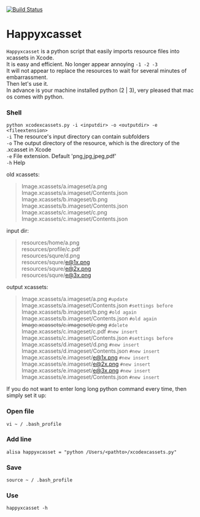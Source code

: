 [![Build Status](https://travis-ci.org/qdvictory/happyxcasset.svg?branch=master)](https://travis-ci.org/qdvictory/happyxcasset)

# Happyxcasset
`Happyxcasset` is a python script that easily imports resource files into xcassets in Xcode.   
It is easy and efficient.
No longer appear annoying `-1 -2 -3`   
It will not appear to replace the resources to wait for several minutes of embarrassment.   
Then let's use it.   
In advance is your machine installed python (2 | 3), very pleased that mac os comes with python.   
### Shell   
`python xcodexcassets.py -i <inputdir> -o <outputdir> -e <fileextension>`   
`-i` The resource's input directory can contain subfolders   
`-o` The output directory of the resource, which is the directory of the .xcasset in Xcode   
`-e` File extension. Default 'png,jpg,jpeg,pdf'   
`-h` Help

old xcassets:   
>Image.xcassets/a.imageset/a.png   
Image.xcassets/a.imageset/Contents.json   
Image.xcassets/b.imageset/b.png   
Image.xcassets/b.imageset/Contents.json  
Image.xcassets/c.imageset/c.png   
Image.xcassets/c.imageset/Contents.json   

input dir:   
>resources/home/a.png     
resources/profile/c.pdf   
resources/squre/d.png   
resources/squre/e@1x.png   
resources/squre/e@2x.png   
resources/squre/e@3x.png   

output xcassets:
>Image.xcassets/a.imageset/a.png   `#update`   
Image.xcassets/a.imageset/Contents.json   `#settings before`   
Image.xcassets/b.imageset/b.png    `#old again`   
Image.xcassets/b.imageset/Contents.json   `#old again`   
~~Image.xcassets/c.imageset/c.png~~    `#delete`   
Image.xcassets/c.imageset/c.pdf    `#new insert`   
Image.xcassets/c.imageset/Contents.json   `#settings before`   
Image.xcassets/d.imageset/d.png    `#new insert`   
Image.xcassets/d.imageset/Contents.json   `#new insert`   
Image.xcassets/e.imageset/e@1x.png    `#new insert`   
Image.xcassets/e.imageset/e@2x.png    `#new insert`   
Image.xcassets/e.imageset/e@3x.png    `#new insert`   
Image.xcassets/e.imageset/Contents.json    `#new insert`   

If you do not want to enter long long python command every time, then simply set it up:
### Open file   
`vi ~ / .bash_profile`   
### Add line    
`alisa happyxcasset = "python /Users/<pathto>/xcodexcassets.py"` 
### Save
`source ~ / .bash_profile`     
### Use   
`happyxcasset -h`   